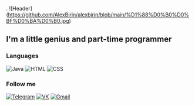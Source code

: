 .
![Header] (https://github.com/AlexBirin/alexbirin/blob/main/%D1%88%D0%B0%D0%BF%D0%BA%D0%B0.jpg)

## I'm a little genius and part-time programmer

### Languages
![Java](https://img.shields.io/badge/javascript-white?style=for-the-badge&logo=Javascript)
![HTML](https://img.shields.io/badge/HTML-white?style=for-the-badge&logo=html5)
![CSS](https://img.shields.io/badge/CSS-white?style=for-the-badge&logo=CSS3&logoColor=47C5FB)

### Follow me

[![Telegram](https://img.shields.io/badge/Telegram-black?style=for-the-badge&logo=telegram)](https://www.t.me/al_pagoda)
[![VK](https://img.shields.io/badge/VK-blue?style=for-the-badge&logo=vk)](https://vk.com/alex_birin)
[![Gmail](https://img.shields.io/badge/Google-white?style=for-the-badge&logo=gmail)](alexbirin1@gmail.com)
